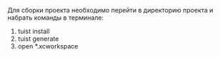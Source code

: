 Для сборки проекта необходимо перейти в директорию проекта и набрать команды в терминале:
<ol>
<li>tuist install</li>
<li>tuist generate</li>
<li>open *.xcworkspace</li>
</ol>
